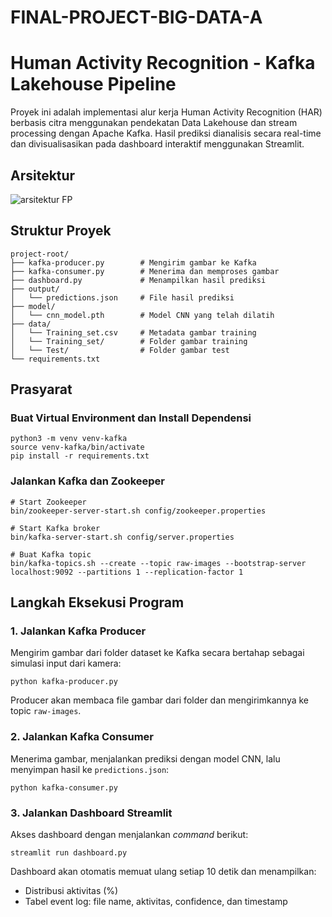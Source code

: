 # FINAL-PROJECT-BIG-DATA-A

# Human Activity Recognition - Kafka Lakehouse Pipeline

Proyek ini adalah implementasi alur kerja Human Activity Recognition (HAR) berbasis citra menggunakan pendekatan Data Lakehouse dan stream processing dengan Apache Kafka. 
Hasil prediksi dianalisis secara real-time dan divisualisasikan pada dashboard interaktif menggunakan Streamlit.

## Arsitektur

![arsitektur FP](https://github.com/user-attachments/assets/25281628-0d15-4913-a356-0dbc4b3d181a)

## Struktur Proyek
```
project-root/
├── kafka-producer.py        # Mengirim gambar ke Kafka
├── kafka-consumer.py        # Menerima dan memproses gambar
├── dashboard.py             # Menampilkan hasil prediksi
├── output/
│   └── predictions.json     # File hasil prediksi
├── model/
│   └── cnn_model.pth        # Model CNN yang telah dilatih
├── data/                    
│   └── Training_set.csv     # Metadata gambar training 
│   └── Training_set/        # Folder gambar training
│   └── Test/                # Folder gambar test
└── requirements.txt
```

## Prasyarat
### Buat Virtual Environment dan Install Dependensi
```
python3 -m venv venv-kafka
source venv-kafka/bin/activate
pip install -r requirements.txt
```

### Jalankan Kafka dan Zookeeper
```
# Start Zookeeper
bin/zookeeper-server-start.sh config/zookeeper.properties

# Start Kafka broker
bin/kafka-server-start.sh config/server.properties

# Buat Kafka topic
bin/kafka-topics.sh --create --topic raw-images --bootstrap-server localhost:9092 --partitions 1 --replication-factor 1
```

## Langkah Eksekusi Program

### 1. Jalankan Kafka Producer
Mengirim gambar dari folder dataset ke Kafka secara bertahap sebagai simulasi input dari kamera:
```
python kafka-producer.py
```
Producer akan membaca file gambar dari folder dan mengirimkannya ke topic `raw-images`.

### 2. Jalankan Kafka Consumer
Menerima gambar, menjalankan prediksi dengan model CNN, lalu menyimpan hasil ke `predictions.json`:
```
python kafka-consumer.py
```

### 3. Jalankan Dashboard Streamlit
Akses dashboard dengan menjalankan *command* berikut:
```
streamlit run dashboard.py
```
Dashboard akan otomatis memuat ulang setiap 10 detik dan menampilkan:

- Distribusi aktivitas (%)
- Tabel event log: file name, aktivitas, confidence, dan timestamp
